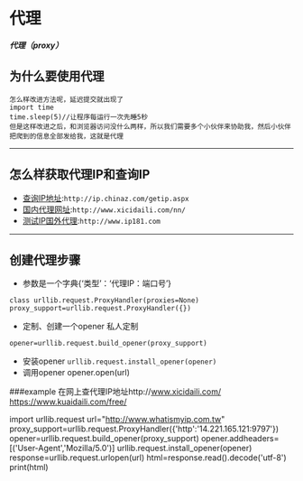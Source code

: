 # 代理
***代理（proxy）***
 
 
 
## 为什么要使用代理
```上一次我们理解了爬虫隐藏客户端请求头的策略，但是服务器也会作相应的反爬虫策略，比如计算提交的频率，如果频率超过，就不让你提交了，
怎么样改进方法呢，延迟提交就出现了
import time
time.sleep(5)//让程序每运行一次先睡5秒
但是这样改进之后，和浏览器访问没什么两样，所以我们需要多个小伙伴来协助我，然后小伙伴把爬到的信息全部发给我，这就是代理
```

***
## 怎么样获取代理IP和查询IP
* [查询IP地址](http://ip.chinaz.com/getip.aspx):`http://ip.chinaz.com/getip.aspx`
* [国内代理网址](http://www.xicidaili.com/nn/):`http://www.xicidaili.com/nn/`
* [测试IP国外代理](http://www.ip181.com):`http://www.ip181.com`

***
## 创建代理步骤
* 参数是一个字典{‘类型’：‘代理IP：端口号’}
```
class urllib.request.ProxyHandler(proxies=None)
proxy_support=urllib.request.ProxyHandler({})
```
* 定制、创建一个opener 私人定制
```
opener=urllib.request.build_opener(proxy_support)
```
* 安装opener
`urllib.request.install_opener(opener)`<br>
* 调用opener
opener.open(url)

###example
在网上查代理IP地址http://www.xicidaili.com/   https://www.kuaidaili.com/free/

import urllib.request
url="http://www.whatismyip.com.tw"
proxy_support=urllib.request.ProxyHandler({'http':'14.221.165.121:9797'})
opener=urllib.request.build_opener(proxy_support)
opener.addheaders=[('User-Agent','Mozilla/5.0')]
urllib.request.install_opener(opener)
response=urllib.request.urlopen(url)
html=response.read().decode('utf-8')
print(html)
